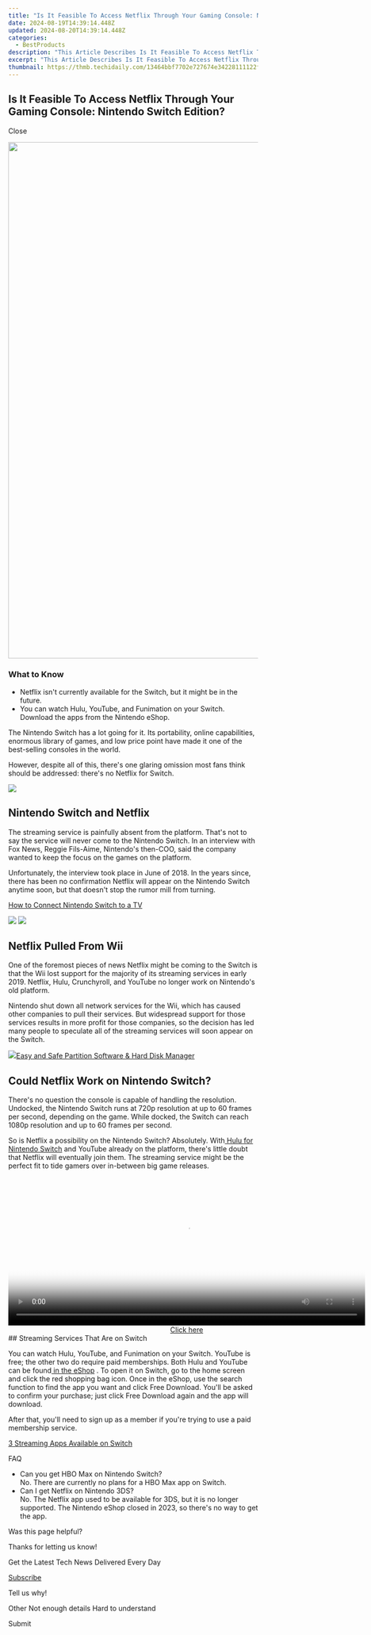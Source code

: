 ```yaml
---
title: "Is It Feasible To Access Netflix Through Your Gaming Console: Nintendo Switch Edition?"
date: 2024-08-19T14:39:14.448Z
updated: 2024-08-20T14:39:14.448Z
categories:
  - BestProducts
description: "This Article Describes Is It Feasible To Access Netflix Through Your Gaming Console: Nintendo Switch Edition?"
excerpt: "This Article Describes Is It Feasible To Access Netflix Through Your Gaming Console: Nintendo Switch Edition?"
thumbnail: https://thmb.techidaily.com/13464bbf7702e727674e34228111122f1f619fb5b014ebf3cf5f5ddd4c2dec0d.jpg
---
```


## Is It Feasible To Access Netflix Through Your Gaming Console: Nintendo Switch Edition?

Close 

<!-- affiliate ads begin -->
<a href="https://tokenmetrics.sjv.io/c/5597632/1864921/20702" target="_top" id="1864921"><img src="//a.impactradius-go.com/display-ad/20702-1864921" border="0" alt="" width="1251" height="1042"/></a>
<!-- affiliate ads end -->
###  What to Know

* Netflix isn't currently available for the Switch, but it might be in the future.
* You can watch Hulu, YouTube, and Funimation on your Switch. Download the apps from the Nintendo eShop.

 The Nintendo Switch has a lot going for it. Its portability, online capabilities, enormous library of games, and low price point have made it one of the best-selling consoles in the world.

 However, despite all of this, there's one glaring omission most fans think should be addressed: there's no Netflix for Switch. 

<!-- affiliate ads begin -->
<a href="https://store.iobit.com/order/checkout.php?PRODS=4596923&QTY=1&AFFILIATE=108875&CART=1"><img src="https://secure.avangate.com/images/merchant/184260348236f9554fe9375772ff966e/ascscan_468X60.png" border="0"></a>
<!-- affiliate ads end -->
##  Nintendo Switch and Netflix 

 The streaming service is painfully absent from the platform. That's not to say the service will never come to the Nintendo Switch. In an interview with Fox News, Reggie Fils-Aime, Nintendo's then-COO, said the company wanted to keep the focus on the games on the platform. 

 Unfortunately, the interview took place in June of 2018\. In the years since, there has been no confirmation Netflix will appear on the Nintendo Switch anytime soon, but that doesn't stop the rumor mill from turning.

[  How to Connect Nintendo Switch to a TV ](https://www.lifewire.com/hook-up-nintendo-switch-to-tv-5114442) 

<!-- affiliate ads begin -->
<a href="https://shop.manycam.com/order/checkout.php?PRODS=17727588&QTY=1&AFFILIATE=108875&CART=1"><img src="https://secure.avangate.com/images/merchant/8230bea7d54bcdf99cdfe85cb07313d5/mcaffbanner600x500.png" border="0"></a>
<a href="https://shop.manycam.com/order/checkout.php?PRODS=17727588&QTY=1&AFFILIATE=108875&CART=1"><img src="https://secure.avangate.com/images/merchant/8230bea7d54bcdf99cdfe85cb07313d5/Affiliates_300x250px_valentinesday.png" border="0"></a>
<!-- affiliate ads end -->
## Netflix Pulled From Wii 

 One of the foremost pieces of news Netflix might be coming to the Switch is that the Wii lost support for the majority of its streaming services in early 2019\. Netflix, Hulu, Crunchyroll, and YouTube no longer work on Nintendo's old platform.

 Nintendo shut down all network services for the Wii, which has caused other companies to pull their services. But widespread support for those services results in more profit for those companies, so the decision has led many people to speculate all of the streaming services will soon appear on the Switch.

<!-- affiliate ads begin -->
<a href="https://secure.2checkout.com/order/checkout.php?PRODS=22741618&QTY=1&AFFILIATE=108875&CART=1"><img src="https://www.diskpart.com/resource/images/index/dp-index-img-banner-people@2x.png" border="0">Easy and Safe Partition Software & Hard Disk Manager</a>
<!-- affiliate ads end -->
##  Could Netflix Work on Nintendo Switch? 

 There's no question the console is capable of handling the resolution. Undocked, the Nintendo Switch runs at 720p resolution at up to 60 frames per second, depending on the game. While docked, the Switch can reach 1080p resolution and up to 60 frames per second.

 So is Netflix a possibility on the Nintendo Switch? Absolutely. With[ Hulu for Nintendo Switch](https://www.lifewire.com/watch-hulu-on-nintendo-switch-4584598) and YouTube already on the platform, there's little doubt that Netflix will eventually join them. The streaming service might be the perfect fit to tide gamers over in-between big game releases.

<!-- affiliate ads begin -->
<span id="1993650">
					<video width="720" height="300" style="cursor:pointer"
           poster="//a.impactradius-go.com/display-clicktoplayimage/1993650.jpeg"
           onclick="if(!this.playClicked){this.play();this.setAttribute('controls',true);this.playClicked=true;}">
	   <source src="//a.impactradius-go.com/display-ad/22993-1993650">
	   <img src="//a.impactradius-go.com/display-clicktoplayimage/1993650.jpeg" style="border: none; height: 100%; width: 100%; object-fit: contain">
	</video>
	<div style="width:720px;text-align:center"><a href="javascript:window.open(decodeURIComponent('https%3A%2F%2Fhomestyler.sjv.io%2Fc%2F5597632%2F1993650%2F22993'), '_blank');void(0);">Click here</a></div>
</span>
<img height="0" width="0" src="https://imp.pxf.io/i/5597632/1993650/22993" style="position:absolute;visibility:hidden;" border="0" />
<!-- affiliate ads end -->
##  Streaming Services That Are on Switch 

 You can watch Hulu, YouTube, and Funimation on your Switch. YouTube is free; the other two do require paid memberships. Both Hulu and YouTube can be found[ in the eShop](https://www.nintendo.com/games/switch/) . To open it on Switch, go to the home screen and click the red shopping bag icon. Once in the eShop, use the search function to find the app you want and click Free Download. You'll be asked to confirm your purchase; just click Free Download again and the app will download.

 After that, you'll need to sign up as a member if you're trying to use a paid membership service.

[ 3 Streaming Apps Available on Switch ](https://www.lifewire.com/streaming-apps-for-nintendo-switch-5209143) 

 FAQ

* Can you get HBO Max on Nintendo Switch?  
 No. There are currently no plans for a HBO Max app on Switch.
* Can I get Netflix on Nintendo 3DS?  
 No. The Netflix app used to be available for 3DS, but it is no longer supported. The Nintendo eShop closed in 2023, so there's no way to get the app.

Was this page helpful?

Thanks for letting us know!

 Get the Latest Tech News Delivered Every Day

[ Subscribe ](https://www.lifewire.com/#) 

Tell us why!

 Other  Not enough details  Hard to understand 

 Submit 

<ins class="adsbygoogle"
     style="display:block"
     data-ad-format="autorelaxed"
     data-ad-client="ca-pub-7571918770474297"
     data-ad-slot="1223367746"></ins>



<ins class="adsbygoogle"
     style="display:block"
     data-ad-client="ca-pub-7571918770474297"
     data-ad-slot="8358498916"
     data-ad-format="auto"
     data-full-width-responsive="true"></ins>



